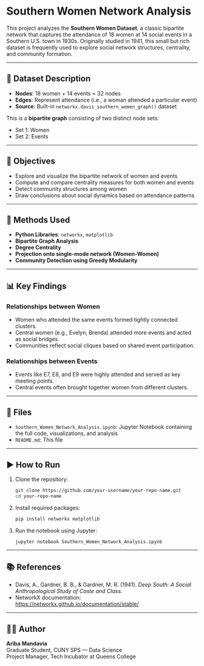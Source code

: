 
# Southern Women Network Analysis

This project analyzes the **Southern Women Dataset**, a classic bipartite network that captures the attendance of 18 women at 14 social events in a Southern U.S. town in 1930s. Originally studied in 1941, this small but rich dataset is frequently used to explore social network structures, centrality, and community formation.

---

## 📁 Dataset Description

- **Nodes**: 18 women + 14 events = 32 nodes
- **Edges**: Represent attendance (i.e., a woman attended a particular event)
- **Source**: Built-in `networkx.davis_southern_women_graph()` dataset

This is a **bipartite graph** consisting of two distinct node sets:
- Set 1: Women
- Set 2: Events

---

## 🎯 Objectives

- Explore and visualize the bipartite network of women and events
- Compute and compare centrality measures for both women and events
- Detect community structures among women
- Draw conclusions about social dynamics based on attendance patterns

---

## 🧪 Methods Used

- **Python Libraries**: `networkx`, `matplotlib`
- **Bipartite Graph Analysis**
- **Degree Centrality**
- **Projection onto single-mode network (Women-Women)**
- **Community Detection using Greedy Modularity**

---

## 📊 Key Findings

### Relationships between Women
- Women who attended the same events formed tightly connected clusters.
- Central women (e.g., Evelyn, Brenda) attended more events and acted as social bridges.
- Communities reflect social cliques based on shared event participation.

### Relationships between Events
- Events like E7, E8, and E9 were highly attended and served as key meeting points.
- Central events often brought together women from different clusters.

---

## 📁 Files

- `Southern_Women_Network_Analysis.ipynb`: Jupyter Notebook containing the full code, visualizations, and analysis
- `README.md`: This file

---

## ▶️ How to Run

1. Clone the repository:
   ```bash
   git clone https://github.com/your-username/your-repo-name.git
   cd your-repo-name
   ```

2. Install required packages:
   ```bash
   pip install networkx matplotlib
   ```

3. Run the notebook using Jupyter:
   ```bash
   jupyter notebook Southern_Women_Network_Analysis.ipynb
   ```

---

## 📚 References

- Davis, A., Gardner, B. B., & Gardner, M. R. (1941). *Deep South: A Social Anthropological Study of Caste and Class*.
- NetworkX documentation: https://networkx.github.io/documentation/stable/

---

## 👩‍💻 Author

**Ariba Mandavia**  
Graduate Student, CUNY SPS — Data Science  
Project Manager, Tech Incubator at Queens College  
